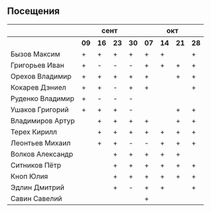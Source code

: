## Посещения

<table><tr><th></th><th colspan="4">сент</th><th colspan="4">окт</th></tr><tr><th></th><th>09</th><th>16</th><th>23</th><th>30</th><th>07</th><th>14</th><th>21</th><th>28</th></tr><tr><td>Бызов Максим</td><td>+</td><td>+</td><td>+</td><td>+</td><td>+</td><td>+</td><td></td><td>+</td></tr><tr><td>Григорьев Иван</td><td>+</td><td>-</td><td>-</td><td>-</td><td>+</td><td>+</td><td>+</td><td>+</td></tr><tr><td>Орехов Владимир</td><td>+</td><td>+</td><td>+</td><td>+</td><td>+</td><td></td><td>+</td><td>+</td></tr><tr><td>Кокарев Дэниел</td><td>+</td><td>+</td><td>-</td><td>+</td><td>+</td><td></td><td></td><td>+</td></tr><tr><td>Руденко Владимир</td><td>+</td><td>-</td><td>-</td><td>-</td><td></td><td></td><td></td><td></td></tr><tr><td>Ушаков Григорий</td><td>+</td><td>+</td><td>+</td><td>-</td><td></td><td></td><td>+</td><td>+</td></tr><tr><td>Владимиров Артур</td><td></td><td>+</td><td>+</td><td>+</td><td>+</td><td></td><td>+</td><td>+</td></tr><tr><td>Терех Кирилл</td><td></td><td>+</td><td>+</td><td>+</td><td>+</td><td>+</td><td>+</td><td>+</td></tr><tr><td>Леонтьев Михаил</td><td></td><td>+</td><td>+</td><td>-</td><td>-</td><td>+</td><td>+</td><td>+</td></tr><tr><td>Волков Александр</td><td></td><td></td><td>+</td><td>+</td><td>+</td><td>+</td><td>+</td><td></td></tr><tr><td>Ситников Пётр</td><td></td><td></td><td>+</td><td>+</td><td>+</td><td>+</td><td>+</td><td>+</td></tr><tr><td>Кноп Юлия</td><td></td><td></td><td>+</td><td>+</td><td>+</td><td>+</td><td>+</td><td>+</td></tr><tr><td>Эдлин Дмитрий</td><td></td><td></td><td>+</td><td>-</td><td>+</td><td>+</td><td></td><td>+</td></tr><tr><td>Савин Савелий</td><td></td><td></td><td></td><td></td><td>+</td><td></td><td></td><td></td></tr></table>